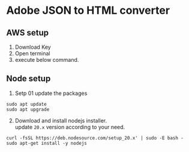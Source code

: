 # Adobe JSON to HTML converter

## AWS setup

1. Download Key
2. Open terminal
3. execute below command.

## Node setup

1. Setp 01 update the packages

```
sudo apt update
sudo apt upgrade
```

2. Download and install nodejs installer. <br/> update `20.x` version according
   to your need.

```
curl -fsSL https://deb.nodesource.com/setup_20.x' | sudo -E bash -
sudo apt-get install -y nodejs
```
